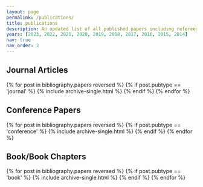 ```yaml
---
layout: page
permalink: /publications/
title: publications
description: An updated list of all published papers including refereed and non-refereed ones is available from <a href='https://scholar.google.com/citations?user=wgsX_zIAAAAJ&hl=en'>Google Scholar</a> 
years: [2023, 2022, 2021, 2020, 2019, 2018, 2017, 2016, 2015, 2014]
nav: true
nav_order: 3
---
```




<!-- _pages/publications.md -->
<div class="publications">

<h2>Journal Articles</h2>
{% for post in bibliography.papers reversed %}
  {% if post.pubtype == 'journal' %}
      {% include archive-single.html %}
  {% endif %}
{% endfor %}

<h2>Conference Papers</h2>
{% for post in bibliography.papers reversed %}
  {% if post.pubtype == 'conference' %}
      {% include archive-single.html %}
  {% endif %}
{% endfor %}

<h2>Book/Book Chapters</h2>
{% for post in bibliography.papers reversed %}
  {% if post.pubtype == 'book' %}
      {% include archive-single.html %}
  {% endif %}
{% endfor %}
</div>
